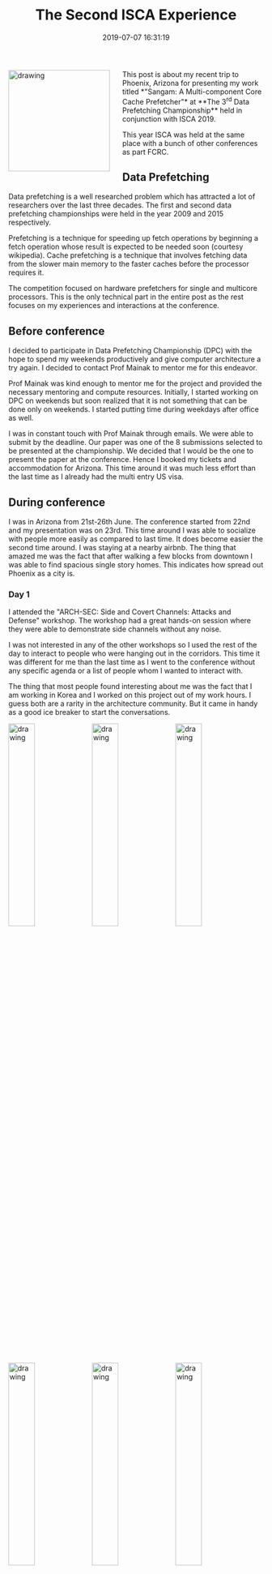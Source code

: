 ﻿---
layout:     post
title:      "The Second ISCA Experience"
date:       2019-07-07 16:31:19
excerpt_separator: <!--more-->
categories: Personal 
tags:       [Personal, Architecture]
comments:   true

---

<img src="{{ site.baseurl }}/assets/images/isca19-logo.png" alt="drawing" align="left" style="margin-right: 25px" width="200px"/>
This post is about my recent trip to Phoenix, Arizona for presenting my work titled *"Sangam: A Multi-component Core Cache Prefetcher"* at **The 3<sup>rd</sup> Data Prefetching Championship** held in conjunction with ISCA 2019. 

<!--more-->

This year ISCA was held at the same place with a bunch of other conferences as part FCRC.  

## Data Prefetching 

Data prefetching is a well researched problem which has attracted a lot of researchers over the last three decades. The first and second data prefetching championships were held in the year 2009 and 2015 respectively. 

Prefetching is a technique for speeding up fetch operations by beginning a fetch operation whose result is expected to be needed soon (courtesy wikipedia). Cache prefetching is a technique that involves fetching data from the slower main memory to the faster caches before the processor requires it. 

The competition focused on hardware prefetchers for single and multicore processors. This is the only technical part in the entire post as the rest focuses on my experiences and interactions at the conference. 

## Before conference 

I decided to participate in Data Prefetching Championship (DPC) with the hope to spend my weekends productively and give computer architecture a try again. I decided to contact Prof Mainak to mentor me for this endeavor. 

Prof Mainak was kind enough to mentor me for the project and provided the necessary mentoring and compute resources. Initially, I started working on DPC on weekends but soon realized that it is not something that can be done only on weekends. I started putting time during weekdays after office as well.  

I was in constant touch with Prof Mainak through emails. We were able to submit by the deadline. Our paper was one of the 8 submissions selected to be presented at the championship. We decided that I would be the one to present the paper at the conference. Hence I booked my tickets and accommodation for Arizona. This time around it was much less effort than the last time as I already had the multi entry US visa.

## During conference

I was in Arizona from 21st-26th June. The conference started from 22nd and my presentation was on 23rd. This time around I was able to socialize with people more easily as compared to last time. It does become easier the second time around. I was staying at a nearby airbnb. The thing that amazed me was the fact that after walking a few blocks from downtown I was able to find spacious single story homes. This indicates how spread out Phoenix as a city is.  

### Day 1

I attended the "ARCH-SEC: Side and Covert Channels: Attacks and Defense" workshop. The workshop had a great hands-on session where they were able to demonstrate side channels without any noise. 

I was not interested in any of the other workshops so I used the rest of the day to interact to people who were hanging out in the corridors. This time it was different for me than the last time as I went to the conference without any specific agenda or a list of people whom I wanted to interact with. 

[//]: # (Since I was not a student anymore I was unable to apply for the meet a senior architect program which is nice initiative by the architecture community. This time they also arranged a workshop for undergraduates interested in the architecture community.)

The thing that most people found interesting about me was the fact that I am working in Korea and I worked on this project out of my work hours. I guess both are a rarity in the architecture community. But it came in handy as a good ice breaker to start the conversations. 

<p>
<img src="{{ site.baseurl }}/assets/images/ISCA19/IMG1.jpg" alt="drawing" style="width: 32%; display: initial"/>
<img src="{{ site.baseurl }}/assets/images/ISCA19/IMG2.jpeg" alt="drawing" style="width: 32%; display: initial"/>
<img src="{{ site.baseurl }}/assets/images/ISCA19/IMG3.jpeg" alt="drawing" style="width: 32%; display: initial"/>
</p>

<p>
<img src="{{ site.baseurl }}/assets/images/ISCA19/IMG4.jpeg" alt="drawing" style="width: 32%; display: initial"/>
<img src="{{ site.baseurl }}/assets/images/ISCA19/IMG5.jpg" alt="drawing" style="width: 32%; display: initial"/>
<img src="{{ site.baseurl }}/assets/images/ISCA19/IMG6.jpeg" alt="drawing" style="width: 32%; display: initial"/>
</p>

### Day 2

The next day was the presentation and as usual, I spend the night before, practicing the presentation. My presentation was the first one. I felt that I was more confident in giving the presentation this time around as compared to the last time but I was still not comfortable enough and ended up speaking faster than I practiced. We were given a 15 minutes presentation slot but I completed my presentation in just 10 minutes. My presentation skills need more practice. 

Since I was the first one to present, I was able to focus on the presentations that followed. We didn't make it to the podium this time. Congratulations to Biswa and Samuel for winning the competition.

The championship wrapped up before the lunch. After the lunch, I attended the workshop on the computer architecture research directions which had really interesting panel discussions by various senior architects. Unfortunately, I was too tired from the night out before and was only able to sit through the first panel. The first panel was the good old Single-threaded vs Multi-threaded discussion.  

I went back to my Airbnb to take some rest so I could attend the Turing lecture that was supposed to be held the following evening. This year's Turing award went to Yoshua Bengio, Geoffrey Hinton, and Yann LeCun  for conceptual and engineering breakthroughs that have made deep neural networks a critical component of computing. The key takeaway for me from the lecture was that neuromorphic engineering is the future for deep learning. 

### Day 3 & 4

This time ISCA was located as part of FCRC which meant that there were a lot of people from different background. Although the interaction between people from different conferences was minimal, it allowed me to meet with a good amount of people who had studied in IITK during my stay there who were attending other conferences. The evenings were mostly spent hanging out with these people both seniors and juniors. 

The main conference started from 24th and with my presentation over I was free of any burden. Without any specific agenda, I spent the rest of the conference alternating between attending lectures and interacting with people at random. 

Phoenix had very little to offer in terms of tourist spots and the only one that I visited was 
the Desert botanical garden. The weather in Phoenix reminded of the Indian summer and was a nice (more nostalgic then nice) change from the mild summer we have in Korea. I also went trekking the Camelback mountain with a few of my friends but returned midway because of the excess heat. 

Overall the second visit to ISCA was less about the technicalities of computer architecture and more about the functioning of the community and getting to know the community better.
